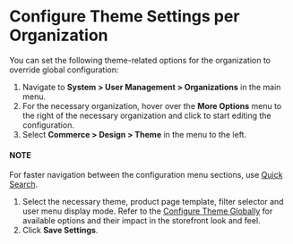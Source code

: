 <a id="configuration-commerce-design-theme-theme-settings-organization"></a>

# Configure Theme Settings per Organization

You can set the following theme-related options for the organization to override global configuration:

1. Navigate to **System > User Management > Organizations** in the main menu.
2. For the necessary organization, hover over the <i class="fa fa-ellipsis-h fa-lg" aria-hidden="true"></i> **More Options** menu to the right of the necessary organization and click <i class="fas fa-cog" aria-hidden="true"></i> to start editing the configuration.
3. Select **Commerce > Design > Theme** in the menu to the left.

#### NOTE
For faster navigation between the configuration menu sections, use [Quick Search](../../../../../configuration/quick-search.md#user-guide-system-configuration-quick-search).

1. Select the necessary theme, product page template, filter selector and user menu display mode. Refer to the [Configure Theme Globally](../../../../../configuration/commerce/design/theme-global.md#configuration-commerce-design-theme-theme-settings-globally) for available options and their impact in the storefront look and feel.
2. Click **Save Settings**.

<!-- fa-bars = fa-navicon -->
<!-- Ic Tiles is used as Set As Default in saved views, and as tiles in display layout options -->
<!-- IcPencil refers to Rename in Commerce and Inline Editing in CRM -->
<!-- Check mark in the square. -->
<!-- SortDesc is also used as drop-down arrow -->
